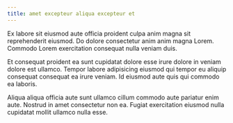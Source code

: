 ```yaml
---
title: amet excepteur aliqua excepteur et
---
```


Ex labore sit eiusmod aute officia proident culpa anim magna sit reprehenderit eiusmod. Do dolore consectetur anim anim magna Lorem. Commodo Lorem exercitation consequat nulla veniam duis.

Et consequat proident ea sunt cupidatat dolore esse irure dolore in veniam dolore est ullamco. Tempor labore adipisicing eiusmod qui tempor eu aliquip consequat consequat ea irure veniam. Id eiusmod aute quis qui commodo ea laboris.

Aliqua aliqua officia aute sunt ullamco cillum commodo aute pariatur enim aute. Nostrud in amet consectetur non ea. Fugiat exercitation eiusmod nulla cupidatat mollit ullamco nulla esse.